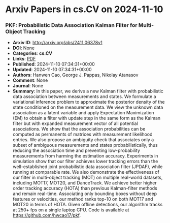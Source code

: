 # Arxiv Papers in cs.CV on 2024-11-10
### PKF: Probabilistic Data Association Kalman Filter for Multi-Object Tracking
- **Arxiv ID**: http://arxiv.org/abs/2411.06378v1
- **DOI**: None
- **Categories**: **cs.CV**
- **Links**: [PDF](http://arxiv.org/pdf/2411.06378v1)
- **Published**: 2024-11-10 07:34:31+00:00
- **Updated**: 2024-11-10 07:34:31+00:00
- **Authors**: Hanwen Cao, George J. Pappas, Nikolay Atanasov
- **Comment**: None
- **Journal**: None
- **Summary**: In this paper, we derive a new Kalman filter with probabilistic data association between measurements and states. We formulate a variational inference problem to approximate the posterior density of the state conditioned on the measurement data. We view the unknown data association as a latent variable and apply Expectation Maximization (EM) to obtain a filter with update step in the same form as the Kalman filter but with expanded measurement vector of all potential associations. We show that the association probabilities can be computed as permanents of matrices with measurement likelihood entries. We also propose an ambiguity check that associates only a subset of ambiguous measurements and states probabilistically, thus reducing the association time and preventing low-probability measurements from harming the estimation accuracy. Experiments in simulation show that our filter achieves lower tracking errors than the well-established joint probabilistic data association filter (JPDAF), while running at comparable rate. We also demonstrate the effectiveness of our filter in multi-object tracking (MOT) on multiple real-world datasets, including MOT17, MOT20, and DanceTrack. We achieve better higher order tracking accuracy (HOTA) than previous Kalman-filter methods and remain real-time. Associating only bounding boxes without deep features or velocities, our method ranks top-10 on both MOT17 and MOT20 in terms of HOTA. Given offline detections, our algorithm tracks at 250+ fps on a single laptop CPU. Code is available at https://github.com/hwcao17/pkf.




